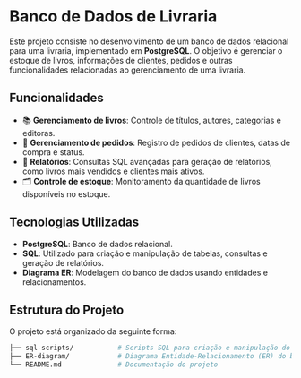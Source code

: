 # Banco de Dados de Livraria

Este projeto consiste no desenvolvimento de um banco de dados relacional para uma livraria, implementado em **PostgreSQL**. O objetivo é gerenciar o estoque de livros, informações de clientes, pedidos e outras funcionalidades relacionadas ao gerenciamento de uma livraria.

## Funcionalidades

- 📚 **Gerenciamento de livros**: Controle de títulos, autores, categorias e editoras.
- 🛒 **Gerenciamento de pedidos**: Registro de pedidos de clientes, datas de compra e status.
- 🧾 **Relatórios**: Consultas SQL avançadas para geração de relatórios, como livros mais vendidos e clientes mais ativos.
- 🗂 **Controle de estoque**: Monitoramento da quantidade de livros disponíveis no estoque.

## Tecnologias Utilizadas

- **PostgreSQL**: Banco de dados relacional.
- **SQL**: Utilizado para criação e manipulação de tabelas, consultas e geração de relatórios.
- **Diagrama ER**: Modelagem do banco de dados usando entidades e relacionamentos.

## Estrutura do Projeto

O projeto está organizado da seguinte forma:

```bash
├── sql-scripts/           # Scripts SQL para criação e manipulação do banco de dados
├── ER-diagram/            # Diagrama Entidade-Relacionamento (ER) do banco de dados
└── README.md              # Documentação do projeto
